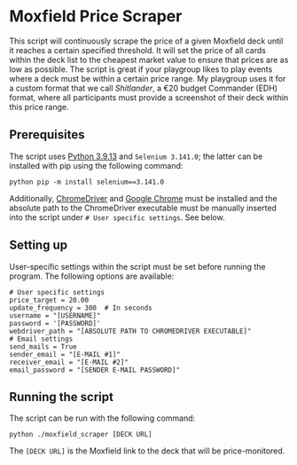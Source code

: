 # Moxfield Price Scraper

This script will continuously scrape the price of a given Moxfield deck until it reaches a certain specified threshold. It will set the price of all cards within the deck list to the cheapest market value to ensure that prices are as low as possible. The script is great if your playgroup likes to play events where a deck must be within a certain price range. My playgroup uses it for a custom format that we call _Shitlander_, a €20 budget Commander (EDH) format, where all participants must provide a screenshot of their deck within this price range.

## Prerequisites
The script uses [Python 3.9.13](https://www.python.org/downloads/release/python-3913/) and `Selenium 3.141.0`; the latter can be installed with pip using the following command:
```
python pip -m install selenium==3.141.0
```

Additionally, [ChromeDriver](https://chromedriver.chromium.org/) and [Google Chrome](https://www.google.com/chrome/index.html) must be installed and the absolute path to the ChromeDriver executable must be manually inserted into the script under `# User specific settings`. See below.

## Setting up
User-specific settings within the script must be set before running the program.
The following options are available:
```
# User specific settings
price_target = 20.00
update_frequency = 300  # In seconds
username = "[USERNAME]"
password = '[PASSWORD]'
webdriver_path = "[ABSOLUTE PATH TO CHROMEDRIVER EXECUTABLE]"
# Email settings
send_mails = True
sender_email = "[E-MAIL #1]"
receiver_email = "[E-MAIL #2]"
email_password = "[SENDER E-MAIL PASSWORD]"
```

## Running the script
The script can be run with the following command:
```
python ./moxfield_scraper [DECK URL]
```
The `[DECK URL]` is the Moxfield link to the deck that will be price-monitored.
